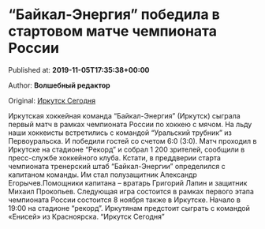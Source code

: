 
# “Байкал-Энергия” победила в стартовом матче чемпионата России

Published at: **2019-11-05T17:35:38+00:00**

Author: **Волшебный редактор**

Original: [Иркутск Сегодня](https://irk.today/2019/11/06/bajkal-jenergija-pobedila-v-startovom-matche-chempionata-rossii/)

Иркутская хоккейная команда “Байкал-Энергия” (Иркутск) сыграла первый матч в рамках чемпионата России по хоккею с мячом. На льду наши хоккеисты встретились с командой “Уральский трубник” из Первоуральска. И победили гостей со счетом 6:0 (3:0).
Матч проходил в Иркутске на стадионе “Рекорд” и собрал 1 200 зрителей, сообщили в пресс-службе хоккейного клуба.
Кстати, в преддверии старта чемпионата тренерский штаб “Байкал-Энергии” определился с капитаном команды. Им стал полузащитник Александр Егорычев.Помощники капитана – вратарь Григорий Лапин и защитник Михаил Прокопьев.
Следующая игра состоится в рамках первого этапа чемпионата России состоится 8 ноября также в Иркутске. Начало в 19:00 на стадионе “рекорд”. Иркутянам предстоит сыграть с командой «Енисей» из Красноярска.
“Иркутск Сегодня”
